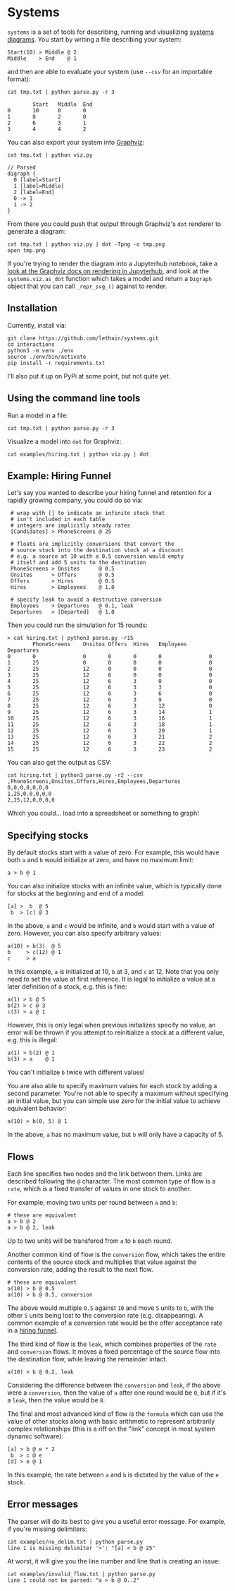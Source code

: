 
# Systems

`systems` is a set of tools for describing, running and visualizing
[systems diagrams](https://lethain.com/systems-thinking/). You start
by writing a file describing your system:

    Start(10) > Middle @ 2
    Middle    > End    @ 1

and then are able to evaluate your system (use `--csv` for an
importable format):

    cat tmp.txt | python parse.py -r 3
    
            Start   Middle  End
    0       10      0       0
    1       8       2       0
    2       6       3       1
    3       4       4       2

You can also export your system into [Graphviz](https://www.graphviz.org/):

    cat tmp.txt | python viz.py
    
    // Parsed
    digraph {
      0 [label=Start]
      1 [label=Middle]
      2 [label=End]
      0 -> 1
      1 -> 2
    }

From there you could push that output through Graphviz's
`dot` renderer to generate a diagram:

    cat tmp.txt | python viz.py | dot -Tpng -o tmp.png
    open tmp.png

If you're trying to render the diagram into a Jupyterhub notebook,
take a [look at the Graphviz docs on rendering in Jupyterhub](https://graphviz.readthedocs.io/en/stable/manual.html#jupyter-notebooks),
and look at the `systems.viz.as_dot` function which takes a model
and return a `Digraph` object that you can call `_repr_svg_()` against
to render.

## Installation

Currently, install via:

    git clone https://github.com/lethain/systems.git
    cd interactions
    python3 -m venv ./env
    source ./env/bin/activate
    pip install -r requirements.txt

I'll also put it up on PyPi at some point, but not quite yet.


## Using the command line tools

Run a model in a file:

    cat tmp.txt | python parse.py -r 3

Visualize a model into `dot` for Graphviz:

    cat examples/hiring.txt | python viz.py | dot

## Example: Hiring Funnel

Let's say you wanted to describe your hiring funnel and retention
for a rapidly growing company, you could do so via:

     # wrap with [] to indicate an infinite stock that
     # isn't included in each table
     # integers are implicitly steady rates
     [Candidates] > PhoneScreens @ 25

     # floats are implicitly conversions that convert the
     # source stock into the destination stock at a discount
     # e.g. a source at 10 with a 0.5 conversion would empty
     # itself and add 5 units to the destination
     PhoneScreens > Onsites      @ 0.5
     Onsites      > Offers       @ 0.5
     Offers       > Hires        @ 0.5
     Hires        > Employees    @ 1.0

     # specify leak to avoid a destructive conversion
     Employees    > Departures   @ 0.1, leak
     Departures   > [Departed]   @ 1.0

Then you could run the simulation for 15 rounds:

    > cat hiring.txt | python3 parse.py -r15
            PhoneScreens    Onsites Offers  Hires   Employees       Departures
    0       0               0       0       0       0               0
    1       25              0       0       0       0               0
    2       25              12      0       0       0               0
    3       25              12      6       0       0               0
    4       25              12      6       3       0               0
    5       25              12      6       3       3               0
    6       25              12      6       3       6               0
    7       25              12      6       3       9               0
    8       25              12      6       3       12              0
    9       25              12      6       3       14              1
    10      25              12      6       3       16              1
    11      25              12      6       3       18              1
    12      25              12      6       3       20              1
    13      25              12      6       3       21              2
    14      25              12      6       3       22              2
    15      25              12      6       3       23              2


You can also get the output as CSV:

    cat hiring.txt | python3 parse.py -r2 --csv
    ,PhoneScreens,Onsites,Offers,Hires,Employees,Departures
    0,0,0,0,0,0,0
    1,25,0,0,0,0,0
    2,25,12,0,0,0,0

Which you could... load into a spreadsheet or something to graph!

## Specifying stocks

By default stocks start with a value of zero. For example,
this would have both `a` and `b` would initialize at zero,
and have no maximum limit:

    a > b @ 1

You can also initialize stocks with an infinite value, which
is typically done for stocks at the beginning and end of a model:

    [a] >  b  @ 5
     b  > [c] @ 3

In the above, `a` and `c` would be infinite, and `b` would start
with a value of zero. However, you can also specify arbitrary
values:

    a(10) > b(3)  @ 5
    b     > c(12) @ 1
    c     > a

In this example, `a` is initialized at 10, `b` at 3, and `c` at 12.
Note that you only need to set the value at first reference. It is legal
to initialize a value at a later definition of a stock, e.g. this is fine:

    a(1) > b @ 5
    b(2) > c @ 3
    c(3) > a @ 1

However, this is only legal when previous initializes specify no value,
an error will be thrown if you attempt to reinitialize a stock at a different
value, e.g. this is illegal:

    a(1) > b(2) @ 1
    b(3) > a    @ 1

You can't initialize `b` twice with different values!

You are also able to specify maximum values for each stock by adding
a second parameter. You're not able to specify a maximum without specifying
an initial value, but you can simple use zero for the initial value to
achieve equivalent behavior:

    a(10) > b(0, 5) @ 1

In the above, `a` has no maximum value, but
`b` will only have a capacity of 5.

## Flows

Each line specifies two nodes and the link between them. Links are described
following the `@` character. The most common type of flow is a `rate`, which
is a fixed transfer of values in one stock to another.

For example, moving two units per round between `a` and `b`:

    # these are equivalent
    a > b @ 2
    a > b @ 2, leak

Up to two units will be transfered from `a` to `b` each round.

Another common kind of flow is the `conversion` flow, which takes
the entire contents of the source stock and multiplies that value
against the conversion rate, adding the result to the next flow.

    # these are equivalent
    a(10) > b @ 0.5
    a(10) > b @ 0.5, conversion    


The above would multiple `0.5` against `10` and move `5` units to `b`,
with the other `5` units being lost to the conversion rate (e.g. disappearing).
A common example of a conversion rate would be the offer acceptance rate
in a [hiring funnel](https://lethain.com/hiring-funnel/).

The third kind of flow is the `leak`, which combines properties of the
`rate` and `conversion` flows. It moves a fixed percentage of the source
flow into the destination flow, while leaving the remainder intact.

    a(10) > b @ 0.2, leak

Considering the difference between the `conversion` and `leak`, if the above
were a `conversion`, then the value of `a` after one round would  be `0`, but if it's
a `leak`, then the value would be `8`.

The final and most advanced kind of flow is the `formula` which can use the
value of other stocks along with basic arithmetic to represent arbitrarily
complex relationships (this is a riff on the "link" concept in most system dynamic
software):

    [a] > b @ e * 2
     b  > c @ e
    [d] > e @ 1

In this example, the rate between `a` and `b` is dictated by the value of
the `e` stock.

## Error messages

The parser will do its best to give you a useful error message.
For example, if you're missing delimiters:

    cat examples/no_delim.txt | python parse.py
    line 1 is missing delimiter '>': "[a] < b @ 25"

At worst, it will give you the line number and line that is
creating an issue:

    cat examples/invalid_flow.txt | python parse.py
    line 1 could not be parsed: "a > b @ 0..2"
